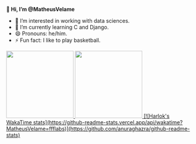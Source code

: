 <h><strong>👋 Hi, I’m @MatheusVelame</strong></h>
- 👀 I’m interested in working with data sciences.
- 🌱 I’m currently learning C and Django.
- 😄 Pronouns: he/him.
- ⚡ Fun fact: I like to play basketball.


<div>
<a href="https://github.com/MatheusVelame">
<img loading="lazy" height="180em" src="https://github-readme-stats.vercel.app/api/top-langs/?username=MatheusVelame&layout=compact&langs_count=7&theme=dracula"/>
<img loading="lazy" height="180em" src="https://github-readme-stats.vercel.app/api?username=MatheusVelame&show_icons=true&theme=dracula&include_all_commits=true&count_private=true"/>
  [![Harlok's WakaTime stats](https://github-readme-stats.vercel.app/api/wakatime?MatheusVelame=ffflabs)](https://github.com/anuraghazra/github-readme-stats)
</div>
